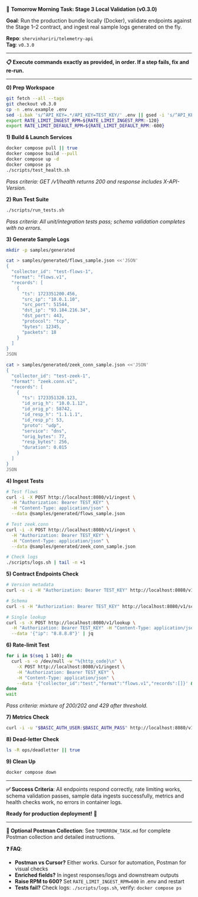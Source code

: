 🚀 **Tomorrow Morning Task: Stage 3 Local Validation (v0.3.0)**

**Goal**: Run the production bundle locally (Docker), validate endpoints against the Stage 1–2 contract, and ingest real sample logs generated on the fly.

**Repo**: `shervinhariri/telemetry-api`  
**Tag**: `v0.3.0`

---

**📋 Execute commands exactly as provided, in order. If a step fails, fix and re‑run.**

---

**0) Prep Workspace**
```bash
git fetch --all --tags
git checkout v0.3.0
cp -n .env.example .env
sed -i.bak 's/^API_KEY=.*/API_KEY=TEST_KEY/' .env || gsed -i 's/^API_KEY=.*/API_KEY=TEST_KEY/' .env
export RATE_LIMIT_INGEST_RPM=${RATE_LIMIT_INGEST_RPM:-120}
export RATE_LIMIT_DEFAULT_RPM=${RATE_LIMIT_DEFAULT_RPM:-600}
```

**1) Build & Launch Services**
```bash
docker compose pull || true
docker compose build --pull
docker compose up -d
docker compose ps
./scripts/test_health.sh
```
*Pass criteria: GET /v1/health returns 200 and response includes X-API-Version.*

**2) Run Test Suite**
```bash
./scripts/run_tests.sh
```
*Pass criteria: All unit/integration tests pass; schema validation completes with no errors.*

**3) Generate Sample Logs**
```bash
mkdir -p samples/generated

cat > samples/generated/flows_sample.json <<'JSON'
{
  "collector_id": "test-flows-1",
  "format": "flows.v1",
  "records": [
    {
      "ts": 1723351200.456,
      "src_ip": "10.0.1.10",
      "src_port": 51544,
      "dst_ip": "93.184.216.34",
      "dst_port": 443,
      "protocol": "tcp",
      "bytes": 12345,
      "packets": 18
    }
  ]
}
JSON

cat > samples/generated/zeek_conn_sample.json <<'JSON'
{
  "collector_id": "test-zeek-1",
  "format": "zeek.conn.v1",
  "records": [
    {
      "ts": 1723351320.123,
      "id_orig_h": "10.0.1.12",
      "id_orig_p": 58742,
      "id_resp_h": "1.1.1.1",
      "id_resp_p": 53,
      "proto": "udp",
      "service": "dns",
      "orig_bytes": 77,
      "resp_bytes": 256,
      "duration": 0.015
    }
  ]
}
JSON
```

**4) Ingest Tests**
```bash
# Test flows
curl -i -X POST http://localhost:8080/v1/ingest \
  -H "Authorization: Bearer TEST_KEY" \
  -H "Content-Type: application/json" \
  --data @samples/generated/flows_sample.json

# Test zeek.conn
curl -i -X POST http://localhost:8080/v1/ingest \
  -H "Authorization: Bearer TEST_KEY" \
  -H "Content-Type: application/json" \
  --data @samples/generated/zeek_conn_sample.json

# Check logs
./scripts/logs.sh | tail -n +1
```

**5) Contract Endpoints Check**
```bash
# Version metadata
curl -s -i -H "Authorization: Bearer TEST_KEY" http://localhost:8080/v1/version

# Schema
curl -s -H "Authorization: Bearer TEST_KEY" http://localhost:8080/v1/schema | jq '.enriched_schema,.input_schemas'

# Single lookup
curl -s -X POST http://localhost:8080/v1/lookup \
  -H "Authorization: Bearer TEST_KEY" -H "Content-Type: application/json" \
  --data '{"ip": "8.8.8.8"}' | jq
```

**6) Rate-limit Test**
```bash
for i in $(seq 1 140); do
  curl -s -o /dev/null -w "%{http_code}\n" \
    -X POST http://localhost:8080/v1/ingest \
    -H "Authorization: Bearer TEST_KEY" \
    -H "Content-Type: application/json" \
    --data '{"collector_id":"test","format":"flows.v1","records":[]}' &
done
wait
```
*Pass criteria: mixture of 200/202 and 429 after threshold.*

**7) Metrics Check**
```bash
curl -i -u "$BASIC_AUTH_USER:$BASIC_AUTH_PASS" http://localhost:8080/v1/metrics | head -n 20
```

**8) Dead-letter Check**
```bash
ls -R ops/deadletter || true
```

**9) Clean Up**
```bash
docker compose down
```

---

**✅ Success Criteria**: All endpoints respond correctly, rate limiting works, schema validation passes, sample data ingests successfully, metrics and health checks work, no errors in container logs.

**Ready for production deployment!** 🚀

---

**📁 Optional Postman Collection**: See `TOMORROW_TASK.md` for complete Postman collection and detailed instructions.

**❓ FAQ**:
- **Postman vs Cursor?** Either works. Cursor for automation, Postman for visual checks
- **Enriched fields?** In ingest responses/logs and downstream outputs
- **Raise RPM to 600?** Set `RATE_LIMIT_INGEST_RPM=600` in .env and restart
- **Tests fail?** Check logs: `./scripts/logs.sh`, verify: `docker compose ps`
